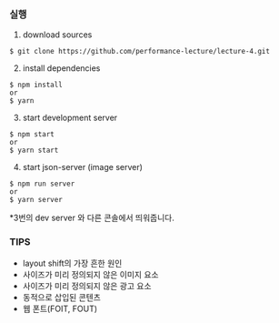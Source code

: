 ### 실행

1. download sources

```
$ git clone https://github.com/performance-lecture/lecture-4.git
```

2. install dependencies

```
$ npm install
or
$ yarn
```

3. start development server

```
$ npm start
or
$ yarn start
```

4. start json-server (image server)

```
$ npm run server
or
$ yarn server
```
*3번의 dev server 와 다른 콘솔에서 띄워줍니다.

### TIPS
- layout shift의 가장 흔한 원인
- 사이즈가 미리 정의되지 않은 이미지 요소
- 사이즈가 미리 정의되지 않은 광고 요소
- 동적으로 삽입된 콘텐츠
- 웹 폰트(FOIT, FOUT)
